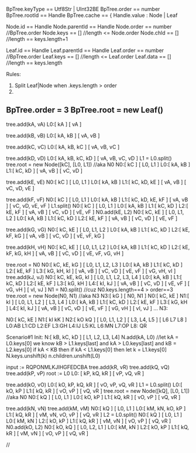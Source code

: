
BpTree.keyType == Utf8Str | UInt32BE
BpTree.order   == number
BpTree.rootId  == Handle
BpTree.cache   == { Handle.value :  Node | Leaf

Node.id       == Handle
Node.parentId == Handle
Node.order    == number //BpTree.order
Node.keys     == []     //length <= Node.order
Node.chld     == []     //length == keys.length+1

Leaf.id       == Handle
Leaf.parentId == Handle
Leaf.order    == number //BpTree.order
Leaf.keys     == []     //length <= Leaf.order
Leaf.data     == []     //length == keys.length

Rules:
1) Split Leaf|Node when .keys.length > order
2) 

BpTree.order = 3
BpTree.root  = new Leaf()
--------------------------
tree.add(kA, vA)
L0:[ kA ]
   [ vA ]

tree.add(kB, vB)
L0:[ kA, kB ]
   [ vA, vB ]

tree.add(kC, vC)
L0:[ kA, kB, kC ]
   [ vA, vB, vC ]

tree.add(kD, vD)
L0:[ kA, kB, kC, kD ]
   [ vA, vB, vC, vD ]
L1 = L0.split()
tree.root = new Node([kC], [L0, L1]) //aka N0
N0:[ kC ]
   [ L0, L1 ]
L0:[ kA, kB ] L1:[ kC, kD ]
   [ vA, vB ]    [ vC, vD ]

tree.add(kE, vE)
N0:[ kC ]
   [ L0, L1 ]
L0:[ kA, kB ] L1:[ kC, kD, kE ]
   [ vA, vB ]    [ vC, vD, vE ]

tree.add(kF, vF)
N0:[ kC ]
   [ L0, L1 ]
L0:[ kA, kB ] L1:[ kC, kD, kE, kF ]
   [ vA, vB ]    [ vC, vD, vE, vF ]
L1.split()
N0:[ kC ]
   [ L0, L1 ]
L0:[ kA, kB ] L1:[ kC, kD ] L2:[ kE, kF ] 
   [ vA, vB ]    [ vC, vD ]    [ vE, vF ]
N0.add(kE, L2)
N0:[ kC, kE ]
   [ L0, L1, L2 ]
L0:[ kA, kB ] L1:[ kC, kD ] L2:[ kE, kF ] 
   [ vA, vB ]    [ vC, vD ]    [ vE, vF ]

tree.add(kG, vG)
N0:[ kC, kE ]
   [ L0, L1, L2 ]
L0:[ kA, kB ] L1:[ kC, kD ] L2:[ kE, kF, kG ] 
   [ vA, vB ]    [ vC, vD ]    [ vE, vF, kG ]

tree.add(kH, vH)
N0:[ kC, kE ]
   [ L0, L1, L2 ]
L0:[ kA, kB ] L1:[ kC, kD ] L2:[ kE, kF, kG, kH ] 
   [ vA, vB ]    [ vC, vD ]    [ vE, vF, vG, vH ]

tree.root = N0
N0:[ kC, kE, kG ]
   [ L0, L1, L2, L3 ]
L0:[ kA, kB ] L1:[ kC, kD ] L2:[ kE, kF ] L3:[ kG, kH, kI ]
   [ vA, vB ]    [ vC, vD ]    [ vE, vF ]    [ vG, vH, vI ]
tree.add(kJ, vJ)
N0:[ kC, kE, kG, kI ]
   [ L0, L1, L2, L3, L4 ]
L0:[ kA, kB ] L1:[ kC, kD ] L2:[ kE, kF ] L3:[ kG, kH ] L4:[ kI, kJ ]
   [ vA, vB ]    [ vC, vD ]    [ vE, vF ]    [ vG, vH ]	   [ vI, vJ ]
N1 = N0.split() //cuz N0.keys.length==4 > order==3
tree.root = new Node(N0, N1) //aka N3
N3:[ kG ]
   [ N0, N1 ]
N0:[ kC, kE ]     N1:[ kI ]
   [ L0, L1, L2 ]    [ L3, L4 ]
L0:[ kA, kB ] L1:[ kC, kD ] L2:[ kE, kF ] L3:[ kG, kH ] L4:[ kI, kJ ]
   [ vA, vB ]    [ vC, vD ]    [ vE, vF ]    [ vG, vH ]	   [ vI, vJ ]
...
N3:

N0:[ kC, kE ]     N1:[ kI kK ]      N2:[ kO kQ ]
   [ L0, L1, L2 ]    [ L3, L4, L5 ]    [ L6 L7 L8 ]
L0:AB L1:CD L2:EF L3:GH L4:IJ L5:KL L6:MN L7:OP L8: QR

Scenario#1
Init:
N:[ kB, kC, kD ]
  [ L1, L2, L3, L4]
N.add(kA, L0) //let kA = L0.keys[0]
we know kB > L1.keys[last] and kA > L0.keys[last] and kB = L2.keys[0]
if kA < KB then
  if kA < L1.keys[0] then
    let k = L1.keys[0]
    N.keys.unshift(k)
    n.children.unshift(L0)

input := RQPONMLKJIHGFEDCBA
tree.add(kR, vR)
tree.add(kQ, vQ)
tree.add(kP, vP)
root := L0
L0: [ kP, kQ, kR ]
    [ vP, vQ, vR ]

tree.add(kO, vO)
L0:[ kO, kP, kQ, kR ]
   [ vO, vP, vQ, vR ]
L1 = L0.split()
L0:[ kO, kP ] L1:[ kQ, kR ]
   [ vO, vP ]    [ vQ, vR ]
tree.root = new Node([kQ], [L0, L1]) //aka N0
N0:[ kQ ]
   [ L0, L1 ]
L0:[ kO, kP ] L1:[ kQ, kR ]
   [ vO, vP ]    [ vQ, vR ]

tree.add(kN, vN)
tree.add(kM, vM)
N0:[ kQ ]
   [ L0, L1 ]
L0:[ kM, kN, kO, kP ] L1:[ kQ, kR ]
   [ vM, vN, vO, vP ]    [ vQ, vR ]
L2 = L0.split()
N0:[ kQ ]
   [ L0, L1 ]
L0:[ kM, kN ] L2:[ kO, kP ] L1:[ kQ, kR ]
   [ vM, vN ] 	 [ vO, vP ]    [ vQ, vR ]
N0.add(kO, L2)
N0:[ kO, kQ ]
   [ L0, L2, L1 ]
L0:[ kM, kN ] L2:[ kO, kP ] L1:[ kQ, kR ]
   [ vM, vN ] 	 [ vO, vP ]    [ vQ, vR ]

//